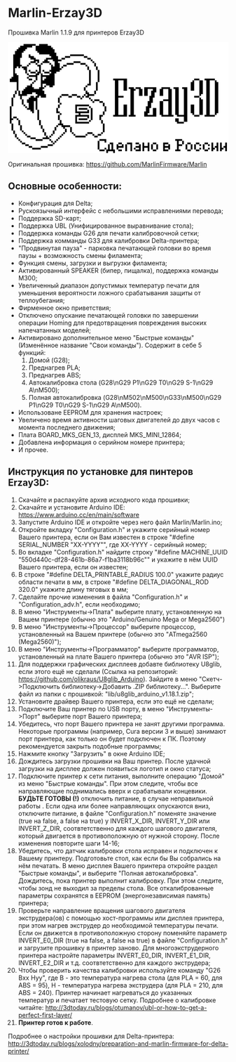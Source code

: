 # Marlin-Erzay3D
Прошивка Marlin 1.1.9 для принтеров Erzay3D

<img src="https://github.com/Robokinetics/Marlin-Erzay3D/blob/master/logo.png"/>

Оригинальная прошивка: https://github.com/MarlinFirmware/Marlin

## Основные особенности:
* Конфигурация для Delta;
* Рускоязычный интерфейс с небольшими исправлениями перевода;
* Поддержка SD-карт;
* Поддержка UBL (Унифицированное выравнивание стола);
* Поддержка команды G26 для печати калибровочной сетки;
* Поддержка комманды G33 для калибровки Delta-принтера;
* "Продвинутая пауза" - парковка печатающей головки во время паузы + возможность смены филамента;
* Функция смены, загрузки и выгрузки филамента;
* Активированный SPEAKER (бипер, пищалка), поддержка команды M300;
* Увеличенный диапазон допустимых температур печати для уменьшения вероятности ложного срабатывания защиты от теплоубегания;
* Фирменное окно приветствия;
* Отключено опускание печатающей головки по завершении операции Homing для предотвращения повреждения высоких напечатанных моделей;
* Активировано дополнительное меню "Быстрые команды" (Изменённое название "Свои команды"). Содержит в себе 5 функций:
    1) Домой (G28);
    2) Преднагрев PLA;
    3) Преднагрев ABS;
    4) Автокалибровка стола (G28\nG29 P1\nG29 T0\nG29 S-1\nG29 A\nM500);
	5) Полная автокалибровка (G28\nM502\nM500\nG33\nM500\nG29 P1\nG29 T0\nG29 S-1\nG29 A\nM500).
* Использоване EEPROM для хранения настроек;
* Увеличено время активности шаговых двигателей до двух часов с момента последнего движения;
* Плата BOARD_MKS_GEN_13, дисплей MKS_MINI_12864;
* Добавлена информация о серийном номере принтера;
* И прочее.


## Инструкция по установке для пинтеров Erzay3D:
1. Скачайте и распакуйте архив исходного кода прошивки;
2. Скачайте и установите Arduino IDE: https://www.arduino.cc/en/main/software
3. Запустите Arduino IDE и откройте через него файл Marlin/Marlin.ino;
4. Откройте вкладку "Configuration.h" и укажите серийный номер Вашего принтера, если он Вам известен в строке "#define SERIAL_NUMBER "XX-YYYY"", где XX-YYYY - серийный номер;
5. Во вкладке "Configuration.h" найдите строку "#define MACHINE_UUID "550d440c-df28-461b-86a7-f1ba3118b96c"" и укажите в нём UUID Вашего принтера, если он известен;
6. В строке "#define DELTA_PRINTABLE_RADIUS 100.0" укажите радиус области печати в мм, в строке "#define DELTA_DIAGONAL_ROD 320.0" укажите длину тяговых в мм;
7. Сделайте прочие изменения в файла "Configuration.h" и "Configuration_adv.h", если необходимо;
8. В меню "Инструменты->Плата" выберите плату, установленную на Вашем принтере (обычно это "Arduino/Genuino Mega or Mega2560")
9. В меню "Инструменты->Процессор" выберите процессор, установленный на Вашем принтере (обычно это "ATmega2560 (Mega2560)");
10. В меню "Инструменты->Программатор" выберите программатор, установленный на плате Вашего принтера (обычно это "AVR ISP");
11. Для поддержки графических дисплеев добавте библиотеку U8glib, если этого ещё не сделали (Ссылка на репозиторий: https://github.com/olikraus/U8glib_Arduino). Зайдите в меню "Скетч->Подключить библиотеку->Добавить .ZIP библиотеку...". Выберите файл из папки с прошивкой: "lib/u8glib_arduino_v1.18.1.zip";
12. Установите драйвер Вашего принтера, если это ещё не сделали;
13. Подключите Ваш принтер по USB порту, в меню "Инструменты->Порт" выберите порт Вашего принтера;
14. Убедитесь, что порт Вашего принтера не занят другими программа. Некоторые программы (например, Cura версии 3 и выше) занимают порт принтера, как только он будет подключен к ПК. Поэтому рекомендуется закрыть подобные программы;
15. Нажмите кнопку "Загрузить" в окне Arduino IDE;
16. Дождитесь загрузки прошивки на Ваш принтер. После удачной загрузки на дисплее должен появиться логотип и окно статуса;
17. Подключите принтер к сети питания, выполните операцию "Домой" из меню "Быстрые команды". При этом следите, чтобы все направляющие поднимались вверх и срабатывали концевики. <b>БУДЬТЕ ГОТОВЫ (!)</b> отключить питание, в случае неправильной работы . Если одна или более направляющих опускаются вниз, отключите питание, в файле "Configuration.h" поменяте значение (true на false, а false на true) у INVERT_X_DIR, INVERT_Y_DIR или INVERT_Z_DIR, соотвтетственно для каждого шагового двигателя, который двигается в противоположную от нужной сторону. После изменения повторите шаги 14-16;
18. Убедитесь, что датчик калибровки стола исправен и подключен к Вашему принтеру. Подготовьте стол, как если бы Вы собрались на нём печатать. В меню дисплея Вашего принтера откройте раздел "Быстрые команды", и выберите "Полная автокалибровка". Дождитесь, пока принтер выполнит калибровку. При этом следите, чтобы зонд не выходил за пределы стола. Все откалиброванные параметры сохранятся в EEPROM (энергонезависимая память) принтера;
19. Проверьте направление вращения шагового двигателя экструдера(ов) с помощью хост-программы или дисплея принтера, при этом нагрев экструдер до необходимой температуры печати. Если он движется в противоположную сторону поменяйте параметр INVERT_E0_DIR (true на false, а false на true) в файле "Configuration.h" и загрузите прошивку в принтер заново. Для многоэкструдерного принтера настройте параметры INVERT_E0_DIR, INVERT_E1_DIR, INVERT_E2_DIR и т.д. соотвтетственно для каждого экструдера;
20. Чтобы проверить качества калибровки используйте команду "G26 Bxx Hyy", где B - это температура нагрева стола (для PLA = 60, для ABS = 95), H - температура нагрева экструдера (для PLA = 210, для ABS = 240). Принтер начинает нагреваться до указанных температур и печатает тестовую сетку. Подробнее о калибровке читайте: http://3dtoday.ru/blogs/otumanov/ubl-or-how-to-get-a-perfect-first-layer/
21. <b>Принтер готов к работе</b>.

Подробнее о настройки прошивки для Delta-принтера: http://3dtoday.ru/blogs/xolodny/preparation-and-marlin-firmware-for-delta-printer/




